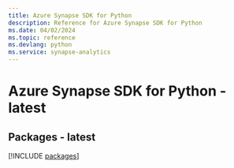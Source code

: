 ```yaml
---
title: Azure Synapse SDK for Python
description: Reference for Azure Synapse SDK for Python
ms.date: 04/02/2024
ms.topic: reference
ms.devlang: python
ms.service: synapse-analytics
---
```

# Azure Synapse SDK for Python - latest
## Packages - latest
[!INCLUDE [packages](synapse-index.md)]